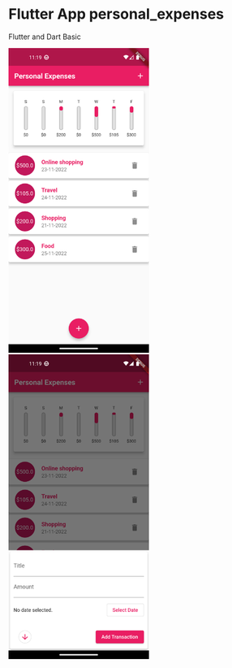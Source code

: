 # Flutter App personal_expenses

Flutter and Dart Basic

<!-- ![app image](./assets/images/app_screenshot_1.png) -->
<img src="./assets/images/app_screenshot_1.png" height="600">



<!-- ![app image](./assets/images/app_screenshot_2.png) -->
<img src="./assets/images/app_screenshot_2.png" height="600">

